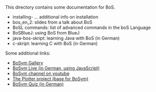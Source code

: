 This directory contains some documentation for BoS. 
* installing- ... additional info on installation 
* bos_en_2: slides from a talk about BoS
* BoSL commands: list of advanced commands in the boS Language
* BoSBlueJ: using BoS from BlueJ
* java-bos-skript: learning Java with BoS (in German)
* c-skript: learning C with BoS (in German)

Some additional links:
* [BoSym Gallery](https://hosting.iem.thm.de/user/euler/gallery2/index.php?inhalt=home "some screenshots from BoS projects")
* [BoSym Live (in German, using JavaScript)](https://hosting.iem.thm.de/user/euler/gallery2/index.php?inhalt=live "first live version")
* [BoSym channel on youtube](https://www.youtube.com/channel/UCzCCpJgSjXkTXP3rHSvkEGA/ "some videos")
* [The Plotter project (base for BoSym)](https://hosting.iem.thm.de/user/euler/plotter/index.php "plotter docu")
* [BoSym Quiz (in German)](https://hosting.iem.thm.de/user/euler/quiz/index.php?inhalt=topic&topic=BoS.top "questions")

